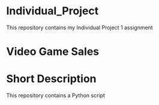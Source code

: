 # Individual_Project
This repository contains my Individual Project 1 assignment

# Video Game Sales

# Short Description
This repository contains a Python script

